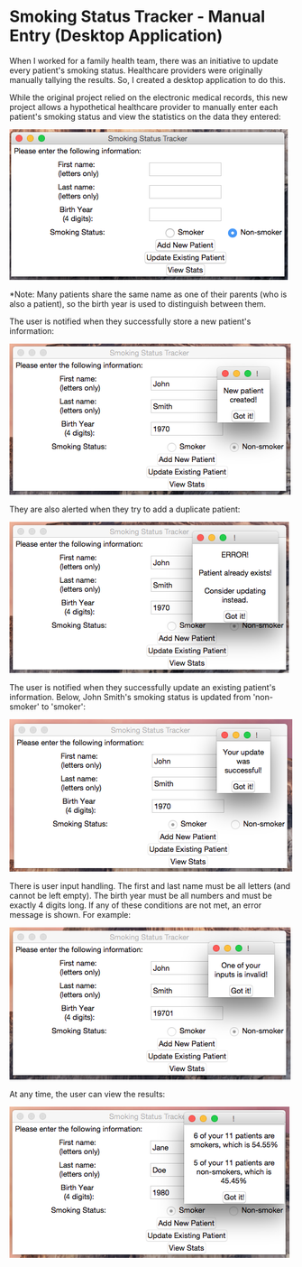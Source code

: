 # Smoking Status Tracker - Manual Entry (Desktop Application)
When I worked for a family health team, there was an initiative to update every patient's smoking status. Healthcare providers were originally manually tallying the results. So, I created a desktop application to do this.

While the original project relied on the electronic medical records, this new project allows a hypothetical healthcare provider to manually enter each patient's smoking status and view the statistics on the data they entered:

![](images/trackingapp.png)


*Note: Many patients share the same name as one of their parents (who is also a patient), so the birth year is used to distinguish between them.

The user is notified when they successfully store a new patient's information:

![](images/NewPatientCreated.png)


They are also alerted when they try to add a duplicate patient:

![](images/PatientAlreadyExistsError.png)


The user is notified when they successfully update an existing patient's information. Below, John Smith's smoking status is updated from 'non-smoker' to 'smoker':

![](images/UpdateSuccessful.png)

There is user input handling. The first and last name must be all letters (and cannot be left empty). The birth year must be all numbers and must be exactly 4 digits long. If any of these conditions are not met, an error message is shown. For example:

![](images/InputError.png)


At any time, the user can view the results:

![](images/ViewStats.png)

